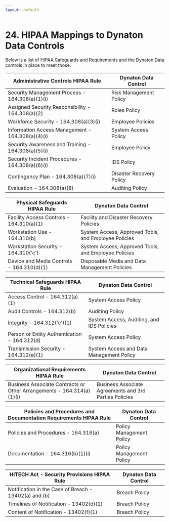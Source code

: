 ```yaml
---
layout: default
---
```


# 24. HIPAA Mappings to Dynaton Data Controls

Below is a list of HIPAA Safeguards and Requirements and the Dynaton Data controls in place to meet those.

| **Administrative Controls** HIPAA Rule             | Dynaton Data Control     |
| -------------------------------------------------- | ------------------------ |
| Security Management Process - 164.308(a)(1)(i)     | Risk Management Policy   |
| Assigned Security Responsibility - 164.308(a)(2)   | Roles Policy             |
| Workforce Security - 164.308(a)(3)(i)              | Employee Policies        |
| Information Access Management - 164.308(a)(4)(i)   | System Access Policy     |
| Security Awareness and Training - 164.308(a)(5)(i) | Employee Policy          |
| Security Incident Procedures - 164.308(a)(6)(i)    | IDS Policy               |
| Contingency Plan - 164.308(a)(7)(i)                | Disaster Recovery Policy |
| Evaluation - 164.308(a)(8)                         | Auditing Policy          |

| **Physical Safeguards** HIPAA Rule        | Dynaton Data Control                                 |
| ----------------------------------------- | ---------------------------------------------------- |
| Facility Access Controls - 164.310(a)(1)  | Facility and Disaster Recovery Policies              |
| Workstation Use - 164.310(b)              | System Access, Approved Tools, and Employee Policies |
| Workstation Security - 164.310('c')       | System Access, Approved Tools, and Employee Policies |
| Device and Media Controls - 164.310(d)(1) | Disposable Media and Data Management Policies        |

| **Technical Safeguards** HIPAA Rule          | Dynaton Data Control                      |
| -------------------------------------------- | ----------------------------------------- |
| Access Control - 164.312(a)(1)               | System Access Policy                      |
| Audit Controls - 164.312(b)                  | Auditing Policy                           |
| Integrity - 164.312('c')(1)                  | System Access, Auditing, and IDS Policies |
| Person or Entity Authentication - 164.312(d) | System Access Policy                      |
| Transmission Security - 164.312(e)(1)        | System Access and Data Management Policy  |

| **Organizational Requirements** HIPAA Rule                            | Dynaton Data Control                                   |
| --------------------------------------------------------------------- | ------------------------------------------------------ |
| Business Associate Contracts or Other Arrangements - 164.314(a)(1)(i) | Business Associate Agreements and 3rd Parties Policies |

| **Policies and Procedures and Documentation Requirements** HIPAA Rule | Dynaton Data Control     |
| --------------------------------------------------------------------- | ------------------------ |
| Policies and Procedures - 164.316(a)                                  | Policy Management Policy |
| Documentation - 164.316(b)(1)(i)                                      | Policy Management Policy |

| **HITECH Act - Security Provisions** HIPAA Rule       | Dynaton Data Control |
| ----------------------------------------------------- | -------------------- |
| Notification in the Case of Breach - 13402(a) and (b) | Breach Policy        |
| Timelines of Notification - 13402(d)(1)               | Breach Policy        |
| Content of Notification - 13402(f)(1)                 | Breach Policy        |
